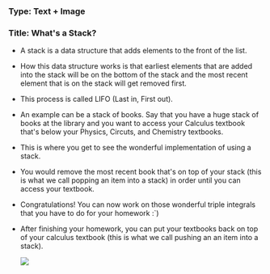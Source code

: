 ### Type: Text + Image ###

### Title: What's a Stack? ###

- A stack is a data structure that adds elements to the front of the list.

- How this data structure works is that earliest elements that are added into the stack will be on the bottom of the stack
  and the most recent element that is on the stack will get removed first.
  
- This process is called LIFO (Last in, First out).

- An example can be a stack of books. Say that you have a huge stack of books at the library and you want to access your Calculus
  textbook that's below your Physics, Circuts, and Chemistry textbooks.
  
- This is where you get to see the wonderful implementation of using a stack.

- You would remove the most recent book that's on top of your stack (this is what we call popping an item into a stack) in order until
  you can access your textbook.
  
- Congratulations! You can now work on those wonderful triple integrals that you have to do for your homework :`)

- After finishing your homework, you can put your textbooks back on top of your calculus textbook (this is what we call pushing an
  an item into a stack).
  
  ![](https://ya-webdesign.com/transparent250_/stack-of-clipart-tall-2.png)

